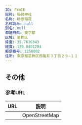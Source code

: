 ```yaml
---
ID: fYmIE
総称: 稲荷神社
名称: 砂原稲荷
名称読み: null
別名: null
都道府県: 東京都
区域: 葛飾区
緯度: 35.7616343
経度: 139.8401204
郵便番号: 1250002
住所: 東京都葛飾区西亀有３丁目２９−１１
---
```


## その他

### 参考URL

| URL | 説明          |
| --- | ------------- |
|     | OpenStreetMap |
